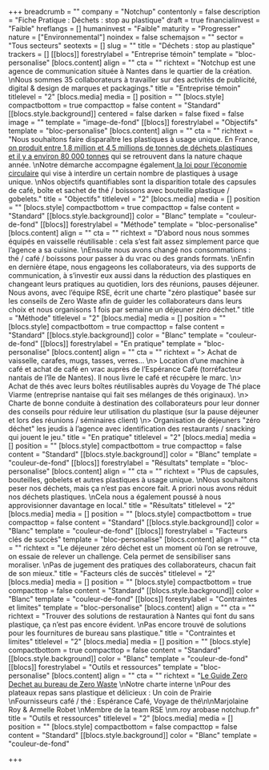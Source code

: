 +++
breadcrumb = ""
company = "Notchup"
contentonly = false
description = "Fiche Pratique : Déchets : stop au plastique"
draft = true
financialinvest = "Faible"
hreflangs = []
humaninvest = "Faible"
maturity = "Progresser"
nature = ["Environnemental"]
noindex = false
schemajson = ""
sector = "Tous secteurs"
seotexts = []
slug = ""
title = "Déchets : stop au plastique"
trackers = []
[[blocs]]
forestrylabel = "Entreprise témoin"
template = "bloc-personalise"
[blocs.content]
align = ""
cta = ""
richtext = "Notchup est une agence de communication située à Nantes dans le quartier de la création.  \nNous sommes 35 collaborateurs à travailler sur des activités de publicité, digital & design de marques et packagings."
title = "Entreprise témoin"
titlelevel = "2"
[blocs.media]
media = []
position = ""
[blocs.style]
compactbottom = true
compacttop = false
content = "Standard"
[[blocs.style.background]]
centered = false
darken = false
fixed = false
image = ""
template = "image-de-fond"
[[blocs]]
forestrylabel = "Objectifs"
template = "bloc-personalise"
[blocs.content]
align = ""
cta = ""
richtext = "Nous souhaitons faire disparaître les plastiques à usage unique. En France, [on produit entre 1,8 million et 4,5 millions de tonnes de déchets plastiques et il y a environ 80 000 tonnes](https://www.leparisien.fr/environnement/recycles-incineres-que-fait-la-france-de-ses-dechets-plastiques-08-06-2019-8089176.php) qui se retrouvent dans la nature chaque année.  \nNotre démarche accompagne également[ la loi pour l’économie circulaire](https://www.zerowastefrance.org/plastique-jetables-point-interdictions/) qui vise à interdire un certain nombre de plastiques à usage unique.  \nNos objectifs quantifiables sont la disparition totale des capsules de café, boîte et sachet de thé / boissons avec bouteille plastique / gobelets."
title = "Objectifs"
titlelevel = "2"
[blocs.media]
media = []
position = ""
[blocs.style]
compactbottom = true
compacttop = false
content = "Standard"
[[blocs.style.background]]
color = "Blanc"
template = "couleur-de-fond"
[[blocs]]
forestrylabel = "Méthode"
template = "bloc-personalise"
[blocs.content]
align = ""
cta = ""
richtext = "D’abord nous nous sommes équipés en vaisselle réutilisable : cela s’est fait assez simplement parce que l’agence a sa cuisine.  \nEnsuite nous avons changé nos consommations : thé / café / boissons pour passer à du vrac ou des grands formats.  \nEnfin en dernière étape, nous engageons les collaborateurs, via des supports de communication, à s’investir eux aussi dans la réduction des plastiques en changeant leurs pratiques au quotidien, lors des réunions, pauses déjeuner. Nous avons, avec l’équipe RSE, écrit une charte \"zéro plastique\" basée sur les conseils de Zero Waste afin de guider les collaborateurs dans leurs choix et nous organisons 1 fois par semaine un déjeuner zéro déchet."
title = "Méthode"
titlelevel = "2"
[blocs.media]
media = []
position = ""
[blocs.style]
compactbottom = true
compacttop = false
content = "Standard"
[[blocs.style.background]]
color = "Blanc"
template = "couleur-de-fond"
[[blocs]]
forestrylabel = "En pratique"
template = "bloc-personalise"
[blocs.content]
align = ""
cta = ""
richtext = "> Achat de vaisselle, carafes, mugs, tasses, verres...  \n> Location d’une machine à café et achat de café en vrac auprès de l’Espérance Café (torréfacteur nantais de l’île de Nantes). Il nous livre le café et récupère le marc.  \n> Achat de thés avec leurs boîtes réutilisables auprès du Voyage de Thé place Viarme (entreprise nantaise qui fait ses mélanges de thés originaux).  \n> Charte de bonne conduite à destination des collaborateurs pour leur donner des conseils pour réduire leur utilisation du plastique (sur la pause déjeuner et lors des réunions / séminaires client)  \n> Organisation de déjeuners \"zéro déchet\" les jeudis à l’agence avec identification des restaurants / snacking qui jouent le jeu."
title = "En pratique"
titlelevel = "2"
[blocs.media]
media = []
position = ""
[blocs.style]
compactbottom = true
compacttop = false
content = "Standard"
[[blocs.style.background]]
color = "Blanc"
template = "couleur-de-fond"
[[blocs]]
forestrylabel = "Résultats"
template = "bloc-personalise"
[blocs.content]
align = ""
cta = ""
richtext = "Plus de capsules, bouteilles, gobelets et autres plastiques à usage unique.  \nNous souhaitons peser nos déchets, mais ça n’est pas encore fait. A priori nous avons réduit nos déchets plastiques.  \nCela nous a également poussé à nous approvisionner davantage en local."
title = "Résultats"
titlelevel = "2"
[blocs.media]
media = []
position = ""
[blocs.style]
compactbottom = true
compacttop = false
content = "Standard"
[[blocs.style.background]]
color = "Blanc"
template = "couleur-de-fond"
[[blocs]]
forestrylabel = "Facteurs clés de succès"
template = "bloc-personalise"
[blocs.content]
align = ""
cta = ""
richtext = "Le déjeuner zéro déchet est un moment où l’on se retrouve, on essaie de relever un challenge. Cela permet de sensibiliser sans moraliser.  \nPas de jugement des pratiques des collaborateurs, chacun fait de son mieux."
title = "Facteurs clés de succès"
titlelevel = "2"
[blocs.media]
media = []
position = ""
[blocs.style]
compactbottom = true
compacttop = false
content = "Standard"
[[blocs.style.background]]
color = "Blanc"
template = "couleur-de-fond"
[[blocs]]
forestrylabel = "Contraintes et limites"
template = "bloc-personalise"
[blocs.content]
align = ""
cta = ""
richtext = "Trouver des solutions de restauration à Nantes qui font du sans plastique, ça n’est pas encore évident.  \nPas encore trouvé de solutions pour les fournitures de bureau sans plastique."
title = "Contraintes et limites"
titlelevel = "2"
[blocs.media]
media = []
position = ""
[blocs.style]
compactbottom = true
compacttop = false
content = "Standard"
[[blocs.style.background]]
color = "Blanc"
template = "couleur-de-fond"
[[blocs]]
forestrylabel = "Outils et ressources"
template = "bloc-personalise"
[blocs.content]
align = ""
cta = ""
richtext = "[Le Guide Zero Dechet au bureau de Zero Waste](https://www.zerowastefrance.org/publication/zero-dechet-au-bureau/)  \nNotre charte interne  \nPour des plateaux repas sans plastique et délicieux : Un coin de Prairie  \nFournisseurs café / thé : Espérance Café, Voyage de thé\n\nMarjolaine Roy & Armelle Robet  \nMembre de la team RSE  \nm.roy arobase notchup.fr"
title = "Outils et ressources"
titlelevel = "2"
[blocs.media]
media = []
position = ""
[blocs.style]
compactbottom = false
compacttop = false
content = "Standard"
[[blocs.style.background]]
color = "Blanc"
template = "couleur-de-fond"

+++
